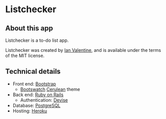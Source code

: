 # Listchecker

## About this app

Listchecker is a to-do list app.

Listchecker was created by [Ian Valentine](http://ivalentine.net/), and is available under the terms of the MIT license.

## Technical details
* Front end: [Bootstrap](https://getbootstrap.com/)
  * [Bootswatch](https://bootswatch.com/) [Cerulean](https://bootswatch.com/cerulean/) theme
* Back end: [Ruby on Rails](http://rubyonrails.org/)
  * Authentication: [Devise](http://devise.plataformatec.com.br/)
* Database: [PostgreSQL](https://www.postgresql.org/)
* Hosting: [Heroku](https://www.heroku.com/)
